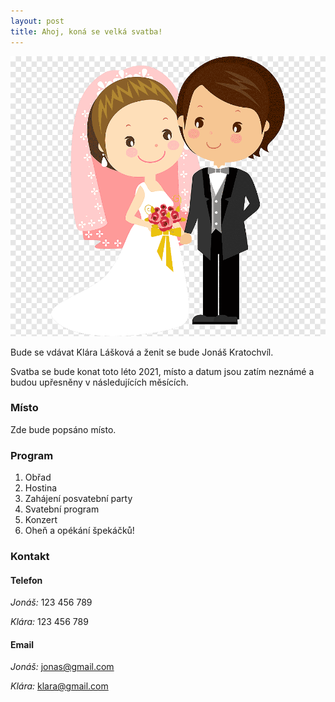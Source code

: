 ```yaml
---
layout: post
title: Ahoj, koná se velká svatba!
---
```


![svatba](images/jekyll-logo.png)

Bude se vdávat Klára Lášková a ženit se bude Jonáš Kratochvíl.

Svatba se bude konat toto léto 2021, místo a datum jsou zatím neznámé a budou upřesněny v následujících měsících.

### Místo

Zde bude popsáno místo.

### Program
1. Obřad
2. Hostina
3. Zahájení posvatební party
4. Svatební program
5. Konzert
6. Oheň a opékání špekáčků!

### Kontakt

#### Telefon

_Jonáš:_ 123 456 789

_Klára:_ 123 456 789

#### Email

_Jonáš:_ [jonas@gmail.com](mailto:jonas@gmail.com)

_Klára:_ [klara@gmail.com](mailto:klara@gmail.com)
